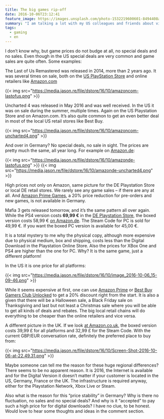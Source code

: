 ```yaml
---
title: The big games rip-off
date: 2016-10-06T23:12:41
feature_image: https://images.unsplash.com/photo-1532219600601-8494408a4a2c?ixlib=rb-0.3.5&q=80&fm=jpg&crop=entropy&cs=tinysrgb&w=1080&fit=max&ixid=eyJhcHBfaWQiOjExNzczfQ&s=e889f0f47e8c178a8ccc92d53b2ff2d3
summary: "I am talking a lot with my US colleagues and friends about video games, video game prices, special deals and upcoming sales. Every time that topic comes up, I realize how much we pay for games in Germany."
tags:
  - gaming
  - en
---
```


I don’t know why, but game prices do not budge at all, no special deals and no sales. Even though in the US special deals are very common and game sales are quite often. Some examples:

The Last of Us Remastered was released in 2014, more than 2 years ago. It was several times on sale, both on the [US PlayStation Store](https://store.playstation.com) and online retailers like [Amazon.com](http://amazon.com)

{{< img src="https://media.jason.re/file/dstore/16/10/amazoncom-lastofus.png" >}}

Uncharted 4 was released in May 2016 and was well received. In the US it was on sale during the summer, multiple times. Again on the US Playstation Store and on Amazon.com. It’s also quite common to get an even better deal in most of the local US retail stores like Best Buy.

{{< img src="https://media.jason.re/file/dstore/16/10/amazoncom-uncharted4.png" >}}

And over in Germany? No special deals, no sale in sight. The prices are pretty much the same, all year long. For example on [Amazon.de](http://amazon.de):

{{< img src="https://media.jason.re/file/dstore/16/10/amazonde-lastofus.png" >}}
{{< img src="https://media.jason.re/file/dstore/16/10/amazonde-uncharted4.png" >}}

High prices not only on Amazon, same picture for the DE Playstation Store or local DE retail stores. We rarely see any game sales – if there are any at all. And [Amazon Prime Games](https://www.amazon.com/b?node=13584215011), a 20% price reduction for pre-orders and new games, is not available in Germany.

Mafia 3 gets released tomorrow, and it’s the same pattern all over again. While the PS4 version costs **69,99 €** in the [DE Playstation Store](https://store.playstation.com/#!/de-de/spiel/mafia-iii-preorder-bundle/cid=EP1001-CUSA03617_00-MAFIA3STPREORDER), the boxed version costs 58,99 € [on Amazon.de](https://www.amazon.de/2K-Games-42167-Mafia-III/dp/B012TBHIHU/ref=sr_1_1?s=videogames&ie=UTF8&qid=1475784547&sr=1-1&keywords=mafia+3). The Steam Code for PC is sold for 49,99 €. If you want the boxed PC version is available for 45,00 €.

It is a total mystery to me why the physical copy, although more expensive due to physical medium, box and shipping, costs less than the Digital Download in the Playstation Online Store. Also the prices for XBox One and PS4 are higher than the one for PC. Why? It is the same game, just a different platform!

In the US it is one price for all platforms:

{{< img src="https://media.jason.re/file/dstore/16/10/image_2016-10-06_15-09-46.png" >}}

While it seems expensive at first, one can use [Amazon Prime](https://www.amazon.com/b?node=13584215011) or [Best Buy Gamers Club Unlocked](http://www.bestbuy.com/site/my-best-buy/gamers-club/pcmcat338600050004.c?id=pcmcat338600050004) to get a 20% discount right from the start. It is also a given that there will be a Halloween sale, a Black Friday sale on Thanksgiving and last but not least a Christmas sale where you will be able to get all kinds of deals and rebates. The big local retail chains will do everything to be cheaper than the online retailers and vice versa.

A different picture in the UK. If we look [at Amazon.co.uk](https://www.amazon.co.uk/Take-2-5050013393120-Mafia-III/dp/B01FTFNB0Q/ref=sr_1_1?s=videogames&ie=UTF8&qid=1475786701&sr=1-1&keywords=mafia%2B3&th=1), the boxed version costs 39,99 £ for all platforms and 32,99 £ for the Steam Code. With the current GBP/EUR conversation rate, definitely the preferred place to buy from:

{{< img src="https://media.jason.re/file/dstore/16/10/Screen-Shot-2016-10-06-at-22.49.31.png" >}}

Maybe someone can tell me the reason for these huge regional differences? There seems to be no apparent reason. It is 2016, the Internet is available and for the Digital Version it doesn’t matter if your customer is located in the US, Germany, France or the UK. The infrastructure is required anyway, either for the Playstation Network, Xbox Live or Steam.

Also what is the reason for this “price stability” in Germany? Why is there no fluctuation, no sales and no special deals? And why is it “accepted” to pay such a high price for for digital downloads? I have no clue, to be honest. Would love to hear some thoughts and ideas in the comment section.
